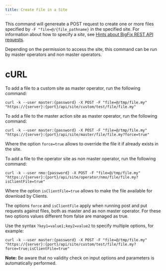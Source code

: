 ```yaml
---
title: Create File in a Site
---
```


This command will genereate a POST request to create one or more files specified by `-F "file=@/{file_pathname}` in the specified site.
For information about how to specify a *site*, see <a href="../restapi_request_new.html">Hints about BigFix REST API requests</a>.

Depending on the permission to access the site, this command can be run by master operators and non master operators.

# cURL
To add a file to a custom site as master operator, run the following command:
```
curl -k --user master:{password} -X POST -F "file=@/tmp/file.my" "https://{server}:{port}/api/site/custom/test/file/file.my"
```
To add a file to the master action site as master operator, run the following command:
```
curl -k --user master:{password} -X POST -F "file=@/tmp/file.my" "https://{server}:{port}/api/site/master/file/file.my?force=true"
```
Where the option `force=true` allows to override the file it if already exists in the site.

To add a file to the operator site as non master operator, run the following command:
```
curl -k --user nmo:{password} -X POST -F "file=@/tmp/file.my" "https://{server}:{port}/api/site/operator/nmo/file/file.my?isClientFile=true"
```
Where the option `isClientFile=true` allows to make the file available for download by Clients.

The options `force` and `isClientFile` apply when running post and put requests against files, both as master and as non master operator. For these two options values different from false are managed as true.

Use the syntax `?key1=value1;key2=value2` to specify multiple options, for example:
```
curl -k --user master:{password} -X POST -F "file=@/tmp/file.my" "https://{server}:{port}/api/site/custom/test/file/file.my?force=true;isClientFile=true"
```

**Note:** Be aware that no validity check on input options and parameters is automatically performed.
